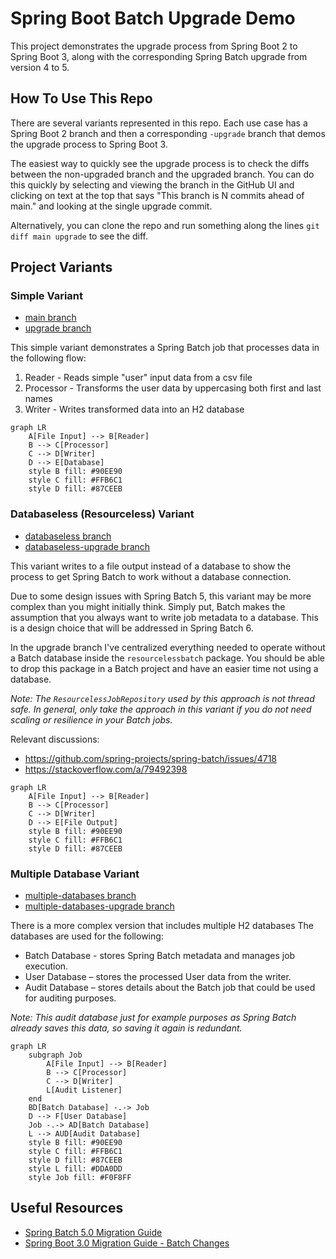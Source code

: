 # Spring Boot Batch Upgrade Demo

This project demonstrates the upgrade process from Spring Boot 2 to Spring Boot 3, along with the corresponding Spring
Batch upgrade from version 4 to 5.

## How To Use This Repo

There are several variants represented in this repo. Each use case has a Spring Boot 2 branch and then a corresponding `-upgrade`
branch that demos the upgrade process to Spring Boot 3.

The easiest way to quickly see the upgrade process is to check the diffs between the non-upgraded branch and the 
upgraded branch. You can do this quickly by selecting and viewing the branch in the GitHub UI and clicking on text at
the top that says "This branch is N commits ahead of main." and looking at the single upgrade commit. 

Alternatively, you can clone the repo and run something along the lines `git diff main upgrade` to see the diff.

## Project Variants

### Simple Variant

* [main branch](https://github.com/JamesMcMahon/spring-boot-demo-batchupgrade/tree/main)
* [upgrade branch](https://github.com/JamesMcMahon/spring-boot-demo-batchupgrade/tree/upgrade)

This simple variant demonstrates a Spring Batch job that processes data in the following flow:

1. Reader - Reads simple "user" input data from a csv file
2. Processor - Transforms the user data by uppercasing both first and last names
3. Writer - Writes transformed data into an H2 database

```mermaid
graph LR
    A[File Input] --> B[Reader]
    B --> C[Processor]
    C --> D[Writer]
    D --> E[Database]
    style B fill: #90EE90
    style C fill: #FFB6C1
    style D fill: #87CEEB
```

### Databaseless (Resourceless) Variant

* [databaseless branch](https://github.com/JamesMcMahon/spring-boot-demo-batchupgrade/tree/databaseless)
* [databaseless-upgrade branch](https://github.com/JamesMcMahon/spring-boot-demo-batchupgrade/tree/databaseless-upgrade)

This variant writes to a file output instead of a database to show the process to get Spring Batch
to work without a database connection.

Due to some design issues with Spring Batch 5, this variant may be more complex than you might initially think. 
Simply put, Batch makes the assumption that you always want to write job metadata to a database. 
This is a design choice that will be addressed in Spring Batch 6.

In the upgrade branch I've centralized everything needed to operate without a Batch database inside the 
`resourcelessbatch` package. You should be able to drop this package in a Batch project and have an easier time
not using a database.

*Note: The `ResourcelessJobRepository` used by this approach is not thread safe. In general, only take the approach in this variant if you do not need scaling or resilience in your Batch jobs.*

Relevant discussions:

- https://github.com/spring-projects/spring-batch/issues/4718
- https://stackoverflow.com/a/79492398

```mermaid
graph LR
    A[File Input] --> B[Reader]
    B --> C[Processor]
    C --> D[Writer]
    D --> E[File Output]
    style B fill: #90EE90
    style C fill: #FFB6C1
    style D fill: #87CEEB
```

### Multiple Database Variant

* [multiple-databases branch](https://github.com/JamesMcMahon/spring-boot-demo-batchupgrade/tree/multiple-databases)
* [multiple-databases-upgrade branch](https://github.com/JamesMcMahon/spring-boot-demo-batchupgrade/tree/multiple-databases-upgrade)

There is a more complex version that includes multiple H2 databases
The databases are used for the following:

* Batch Database - stores Spring Batch metadata and manages job execution.
* User Database – stores the processed User data from the writer.
* Audit Database – stores details about the Batch job that could be used for auditing purposes.

*Note: This audit database just for example purposes as Spring Batch already saves this data, so saving it again is
redundant.*

```mermaid
graph LR
    subgraph Job
        A[File Input] --> B[Reader]
        B --> C[Processor]
        C --> D[Writer]
        L[Audit Listener]
    end
    BD[Batch Database] -.-> Job
    D --> F[User Database]
    Job -.-> AD[Batch Database]
    L --> AUD[Audit Database]
    style B fill: #90EE90
    style C fill: #FFB6C1
    style D fill: #87CEEB
    style L fill: #DDA0DD
    style Job fill: #F0F8FF
```

## Useful Resources

* [Spring Batch 5.0 Migration Guide](https://github.com/spring-projects/spring-batch/wiki/Spring-Batch-5.0-Migration-Guide)
* [Spring Boot 3.0 Migration Guide - Batch Changes](https://github.com/spring-projects/spring-boot/wiki/Spring-Boot-3.0-Migration-Guide#spring-batch-changes)
